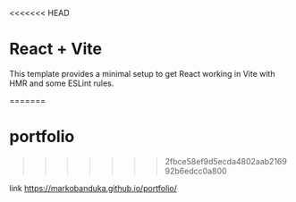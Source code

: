 <<<<<<< HEAD
# React + Vite

This template provides a minimal setup to get React working in Vite with HMR and some ESLint rules.

=======
# portfolio
>>>>>>> 2fbce58ef9d5ecda4802aab216992b6edcc0a800

link https://markobanduka.github.io/portfolio/
